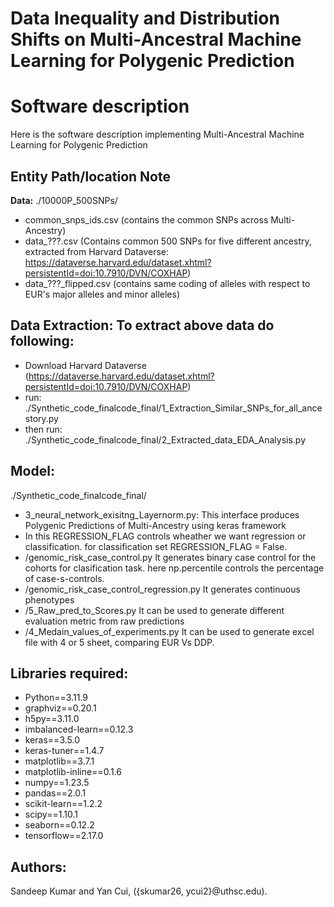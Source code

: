 # Data Inequality and Distribution Shifts on Multi-Ancestral Machine Learning for Polygenic Prediction


# Software description
Here is the software description implementing Multi-Ancestral Machine Learning for Polygenic Prediction

## Entity Path/location Note
**Data:** ./10000P_500SNPs/
- common_snps_ids.csv (contains the common SNPs across Multi-Ancestry)
- data_???.csv (Contains common 500 SNPs for five different ancestry, extracted from Harvard Dataverse: https://dataverse.harvard.edu/dataset.xhtml?persistentId=doi:10.7910/DVN/COXHAP)
- data_???_flipped.csv (contains same coding of alleles with respect to EUR's major alleles and minor alleles)

## Data Extraction: To extract above data do following: 
- Download Harvard Dataverse (https://dataverse.harvard.edu/dataset.xhtml?persistentId=doi:10.7910/DVN/COXHAP)
- run: ./Synthetic_code_finalcode_final/1_Extraction_Similar_SNPs_for_all_ancestory.py
- then run: ./Synthetic_code_finalcode_final/2_Extracted_data_EDA_Analysis.py

## Model:
./Synthetic_code_finalcode_final/
- 3_neural_network_exisitng_Layernorm.py:  This interface produces Polygenic Predictions of Multi-Ancestry using keras framework
- In this REGRESSION_FLAG controls wheather we want regression or classification. for classification set REGRESSION_FLAG = False.
- /genomic_risk_case_control.py It generates binary case control for the cohorts for clasification task. here np.percentile controls the percentage of case-s-controls.
- /genomic_risk_case_control_regression.py It generates continuous phenotypes
- /5_Raw_pred_to_Scores.py It can be used to generate different evaluation metric from raw predictions
- /4_Medain_values_of_experiments.py It can be used to generate excel file with 4 or 5 sheet, comparing EUR Vs DDP.

## Libraries required:
- Python==3.11.9
- graphviz==0.20.1
- h5py==3.11.0
- imbalanced-learn==0.12.3
- keras==3.5.0
- keras-tuner==1.4.7
- matplotlib==3.7.1
- matplotlib-inline==0.1.6
- numpy==1.23.5
- pandas==2.0.1
- scikit-learn==1.2.2
- scipy==1.10.1
- seaborn==0.12.2
- tensorflow==2.17.0

## Authors:
Sandeep Kumar and Yan Cui, ({skumar26, ycui2}@uthsc.edu).
  

